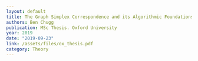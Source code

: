 ```yaml
---
layout: default
title: The Graph Simplex Correspondence and its Algorithmic Foundations
authors: Ben Chugg
publication: MSc Thesis. Oxford University
year: 2019 
date: "2019-09-23"
link: /assets/files/ox_thesis.pdf
category: Theory
---
```

